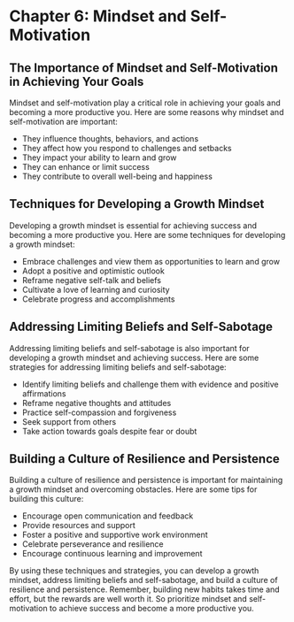 Chapter 6: Mindset and Self-Motivation
======================================

The Importance of Mindset and Self-Motivation in Achieving Your Goals
---------------------------------------------------------------------

Mindset and self-motivation play a critical role in achieving your goals and becoming a more productive you. Here are some reasons why mindset and self-motivation are important:

* They influence thoughts, behaviors, and actions
* They affect how you respond to challenges and setbacks
* They impact your ability to learn and grow
* They can enhance or limit success
* They contribute to overall well-being and happiness

Techniques for Developing a Growth Mindset
------------------------------------------

Developing a growth mindset is essential for achieving success and becoming a more productive you. Here are some techniques for developing a growth mindset:

* Embrace challenges and view them as opportunities to learn and grow
* Adopt a positive and optimistic outlook
* Reframe negative self-talk and beliefs
* Cultivate a love of learning and curiosity
* Celebrate progress and accomplishments

Addressing Limiting Beliefs and Self-Sabotage
---------------------------------------------

Addressing limiting beliefs and self-sabotage is also important for developing a growth mindset and achieving success. Here are some strategies for addressing limiting beliefs and self-sabotage:

* Identify limiting beliefs and challenge them with evidence and positive affirmations
* Reframe negative thoughts and attitudes
* Practice self-compassion and forgiveness
* Seek support from others
* Take action towards goals despite fear or doubt

Building a Culture of Resilience and Persistence
------------------------------------------------

Building a culture of resilience and persistence is important for maintaining a growth mindset and overcoming obstacles. Here are some tips for building this culture:

* Encourage open communication and feedback
* Provide resources and support
* Foster a positive and supportive work environment
* Celebrate perseverance and resilience
* Encourage continuous learning and improvement

By using these techniques and strategies, you can develop a growth mindset, address limiting beliefs and self-sabotage, and build a culture of resilience and persistence. Remember, building new habits takes time and effort, but the rewards are well worth it. So prioritize mindset and self-motivation to achieve success and become a more productive you.
